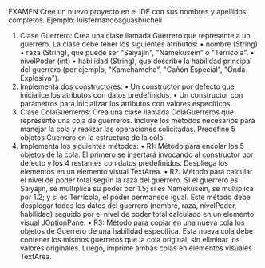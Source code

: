 EXAMEN
Cree un nuevo proyecto en el IDE con sus nombres y apellidos completos.
Ejemplo: luisfernandoaguasbucheli
1. Clase Guerrero:
Crea una clase llamada Guerrero que represente a un guerrero.
La clase debe tener los siguientes atributos:
• nombre (String)
• raza (String), que puede ser "Saiyajin", "Namekusein" o "Terrícola".
• nivelPoder (int)
• habilidad (String), que describe la habilidad principal del guerrero (por ejemplo,
"Kamehameha", "Cañón Especial", "Onda Explosiva").
2. Implementa dos constructores:
• Un constructor por defecto que inicialice los atributos con datos predefinidos.
• Un constructor con parámetros para inicializar los atributos con valores específicos.
3. Clase ColaGuerreros:
Crea una clase llamada ColaGuerreros que represente una cola de guerreros. Incluye los
métodos necesarios para manejar la cola y realizar las operaciones solicitadas. Predefine 5
objetos Guerrero en la estructura de la cola.
4. Implementa los siguientes métodos:
• R1: Método para encolar los 5 objetos de la cola. El primero se insertará invocando al
constructor por defecto y los 4 restantes con datos predefinidos. Despliega los
elementos en un elemento visual TextArea.
• R2: Método para calcular el nivel de poder total según la raza del guerrero. Si el guerrero
es Saiyajin, se multiplica su poder por 1.5; si es Namekusein, se multiplica por 1.2; y si
es Terrícola, el poder permanece igual. Este método debe desplegar todos los datos del
guerrero (nombre, raza, nivelPoder, habilidad) seguido por el nivel de poder total
calculado en un elemento visual JOptionPane.
• R3: Método para copiar en una nueva cola los objetos de Guerrero de una habilidad
específica. Esta nueva cola debe contener los mismos guerreros que la cola original, sin
eliminar los valores originales. Luego, imprime ambas colas en elementos visuales
TextArea.
